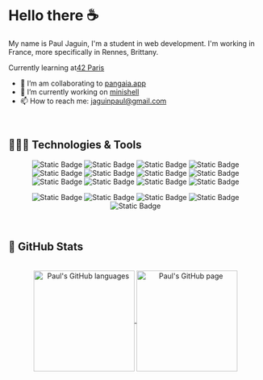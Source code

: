 # Hello there ☕

My name is Paul Jaguin, I'm a student in web development. I'm working in France, more specifically in Rennes󠁦󠁲, Brittany. 

<div style="display: flex; align-items: center;">
Currently learning at <a href="https://42.fr/" target="_blank">42 Paris</a>
</div>

- 🌱  I’m am collaborating to <a target="_blank" href="https://framagit.org/gardeners/pangaia-server">pangaia.app</a>
- 🔭 I’m currently working on <a target="_blank" href="https://github.com/UnMugViolet/minishell" >minishell</a>
- 📫 How to reach me: <a target="_blank" href="mailto:jaguinpaul@gmail.com">jaguinpaul@gmail.com</a>
 </br>

## 🧑🏼‍💻 Technologies & Tools
<div align="center">
      
   ![Static Badge](https://img.shields.io/badge/Code-PHP-informational?logo=php&logoColor=white&color=%23777BB4)
   ![Static Badge](https://img.shields.io/badge/Code-Vue-informational?logo=vue.js&logoColor=white&color=4FC08D)
   ![Static Badge](https://img.shields.io/badge/Code-SQL-informational?logo=mysql&logoColor=white&color=%234479A1)
   ![Static Badge](https://img.shields.io/badge/Code-React-informational?logo=react&logoColor=white&color=%2361DAFB)
   ![Static Badge](https://img.shields.io/badge/Code-HTML-informational?logo=html5&logoColor=white&color=E34F26)
   ![Static Badge](https://img.shields.io/badge/Code-CSS-informational?logo=css3&logoColor=white&color=%231572B6)
   ![Static Badge](https://img.shields.io/badge/Code-Scss-informational?logo=sass&logoColor=white&color=%23CC6699)
   ![Static Badge](https://img.shields.io/badge/Code-Tailwind-informational?logo=tailwindcss&logoColor=06B6D4&color=06B6D4)
   ![Static Badge](https://img.shields.io/badge/Code-JavaScript-informational?logo=javascript&logoColor=white&color=F7DF1E)
   ![Static Badge](https://img.shields.io/badge/Code-Laravel-informational?logo=laravel&logoColor=white&color=%23FF2D20)
   ![Static Badge](https://img.shields.io/badge/Code-Symfony-informational?logo=symfony&logoColor=white&color=%231A171B)
   ![Static Badge](https://img.shields.io/badge/Code-C-informational?style=flat&logo=c&logoSize=2)
   
   ![Static Badge](https://img.shields.io/badge/Tools-Docker-informational?logo=docker&logoColor=white&color=%232496ED)
   ![Static Badge](https://img.shields.io/badge/Tools-Kubernetes-informational?logo=kubernetes&logoColor=white&color=%232E6CE6)
   ![Static Badge](https://img.shields.io/badge/Tools-PhpMyAdmin-informational?logo=phpmyadmin&logoColor=white&color=%236C78AF)
   ![Static Badge](https://img.shields.io/badge/Tools-SonarQube-informational?logo=sonarqube&logoColor=white&color=%234E9BCD)
   ![Static Badge](https://img.shields.io/badge/Tools-Jenkins-informational?logo=jenkins&logoColor=white&color=%23D24939)
   
</div>

</br>

## 🔬 GitHub Stats
</br>
<div align="center"> 
   <a href="https://github.com/UnMugViolet" >
     <img align="center" src="https://github-readme-stats.vercel.app/api/top-langs/?username=UnMugViolet&langs_count=3&theme=react"" alt="Paul's GitHub languages" height="200"/>
   </a>
   
   <a href="https://github.com/UnMugViolet">
       <img align="center" src="https://github-readme-stats.vercel.app/api/?username=UnMugViolet&theme=react&show_icons=true" alt="Paul's GitHub page" height="200"/>
   </a>
</div>
